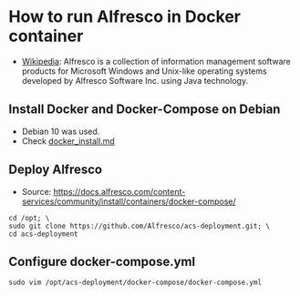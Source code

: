 # How to run Alfresco in Docker container

* [Wikipedia](https://en.wikipedia.org/wiki/Alfresco_Software): Alfresco is a collection of information management software products for Microsoft Windows and Unix-like operating systems developed by Alfresco Software Inc. using Java technology.

## Install Docker and Docker-Compose on Debian
* Debian 10 was used.
* Check [docker_install.md](docker_install.md)

## Deploy Alfresco
* Source: https://docs.alfresco.com/content-services/community/install/containers/docker-compose/
~~~
cd /opt; \
sudo git clone https://github.com/Alfresco/acs-deployment.git; \
cd acs-deployment
~~~

## Configure docker-compose.yml
~~~
sudo vim /opt/acs-deployment/docker-compose/docker-compose.yml
~~~
